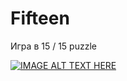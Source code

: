 # Fifteen
Игра в 15 / 15 puzzle

[![IMAGE ALT TEXT HERE](https://img.youtube.com/vi/WGeSsTLCMo0/0.jpg)](https://www.youtube.com/watch?v=WGeSsTLCMo0)
